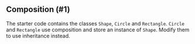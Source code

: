 ## Composition (#1)

The starter code contains the classes `Shape`, `Circle` and `Rectangle`.
`Circle` and `Rectangle` use composition and store an instance of `Shape`.
Modify them to use inheritance instead.
